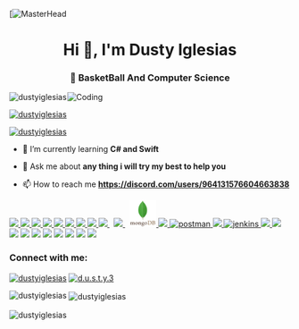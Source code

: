 [![MasterHead](https://cdn.discordapp.com/attachments/968416754617417758/991300214700904458/32DF9905-A79F-4F2A-96C1-27569E540B85.gif)
<h1 align="center">Hi 👋, I'm Dusty Iglesias</h1>
<h3 align="center">👀 BasketBall And Computer Science</h3>
<img align="right" alt="Coding" width="400" img src="https://cdn.discordapp.com/attachments/968416754617417758/991300214700904458/32DF9905-A79F-4F2A-96C1-27569E540B85.gif">

<p align="left"> <img src="https://komarev.com/ghpvc/?username=dustyiglesias&label=Profile%20views&color=0e75b6&style=flat" alt="dustyiglesias" /> </p>

<p align="left"> <a href="https://github.com/ryo-ma/github-profile-trophy"><img src="https://github-profile-trophy.vercel.app/?username=dustyiglesias" alt="dustyiglesias" /></a> </p>

<p align="left"> <a href="https://twitter.com/dustyiglesias" target="blank"><img src="https://img.shields.io/twitter/follow/dustyiglesias?logo=twitter&style=for-the-badge" alt="dustyiglesias" /></a> </p>

- 🌱 I’m currently learning **C# and Swift**

- 💬 Ask me about **any thing i will try my best to help you**

- 📫 How to reach me **https://discord.com/users/964131576604663838**
<p align="left"> 
    <a href="https://www.java.com" target="_blank"> <img src="https://img.icons8.com/color/48/000000/java-coffee-cup-logo.png"/> </a>
    <a href="https://reactjs.org/" target="_blank"> <img src="https://img.icons8.com/color/48/000000/react-native.png"/> </a>
    <a href="https://spring.io/projects/spring-boot" target="_blank"> <img src="https://img.icons8.com/color/48/000000/spring-logo.png"/> </a> 
    <a href="https://developer.mozilla.org/en-US/docs/Web/JavaScript" target="_blank"> <img src="https://img.icons8.com/color/48/000000/javascript.png"/> </a> 
    <a href="https://www.w3.org/html/" target="_blank"> <img src="https://img.icons8.com/color/48/000000/html-5.png"/> </a> 
    <a href="https://www.w3schools.com/css/" target="_blank"> <img src="https://img.icons8.com/color/48/000000/css3.png"/> </a> 
    <a href="https://getbootstrap.com" target="_blank"> <img src="https://img.icons8.com/color/48/000000/bootstrap.png"/> </a> 
    <a href="https://www.python.org" target="_blank"> <img src="https://img.icons8.com/color/48/000000/python.png"/> </a> 
    <a style="padding-right:8px;" href="https://nodejs.org" target="_blank"> <img src="https://img.icons8.com/color/48/000000/nodejs.png"/> </a> 
    <a style="padding-right:8px;" href="https://www.mysql.com/" target="_blank"> <img src="https://img.icons8.com/fluent/50/000000/mysql-logo.png"/> </a>
    <a href="https://www.mongodb.com/" target="_blank"> <img src="https://raw.githubusercontent.com/devicons/devicon/master/icons/mongodb/mongodb-original-wordmark.svg" alt="mongodb" width="48" height="48"/> </a> 
    <a href="https://firebase.google.com/" target="_blank"> <img src="https://img.icons8.com/color/48/000000/firebase.png"/> </a> 
    <a href="https://postman.com" target="_blank"> <img src="https://www.vectorlogo.zone/logos/getpostman/getpostman-icon.svg" alt="postman" width="45" height="45"/> </a>   
    <a href="https://git-scm.com/" target="_blank"> <img src="https://img.icons8.com/color/48/000000/git.png"/> </a> 
    <a href="https://www.jenkins.io" target="_blank"> <img src="https://www.vectorlogo.zone/logos/jenkins/jenkins-icon.svg" alt="jenkins" width="48" height="48"/> </a> 
    <a href="https://redux.js.org" target="_blank"> <img src="https://img.icons8.com/color/48/000000/redux.png"/> </a>
    <img src="https://img.icons8.com/color/48/000000/nodejs.png"/>
    <img src="https://img.icons8.com/color/48/000000/c-plus-plus-logo.png"/>
    <img src="https://img.icons8.com/fluency/48/000000/swift.png"/>
    <img src="https://img.icons8.com/color/48/000000/python--v1.png"/>
    <img src="https://img.icons8.com/color/48/000000/c-sharp-logo-2.png"/>
    <img src="https://img.icons8.com/color/48/000000/adobe-illustrator--v1.png"/>
    <img src="https://img.icons8.com/color/48/000000/adobe-photoshop--v1.png"/>
    <img src="https://img.icons8.com/color/48/000000/adobe-premiere-pro--v1.png"/>
    <img src="https://img.icons8.com/color/48/000000/adobe-xd--v1.png"/>
</p>

<h3 align="left">Connect with me:</h3>
<p align="left">
<a href="https://twitter.com/dustyiglesias" target="bl<ank"><img align="center" src="https://raw.githubusercontent.com/rahuldkjain/github-profile-readme-generator/master/src/images/icons/Social/twitter.svg" alt="dustyiglesias" height="30" width="40" /></a>
<a href="https://instagram.com/d.u.s.t.y.3" target="blank"><img align="center" src="https://raw.githubusercontent.com/rahuldkjain/github-profile-readme-generator/master/src/images/icons/Social/instagram.svg" alt="d.u.s.t.y.3" height="30" width="40" /></a>
</p>

<p><img align="left" src="https://github-readme-stats.vercel.app/api/top-langs?username=dustyiglesias&show_icons=true&locale=en&layout=compact" alt="dustyiglesias" /></p>

<p>&nbsp;<img align="center" src="https://github-readme-stats.vercel.app/api?username=dustyiglesias&show_icons=true&locale=en" alt="dustyiglesias" /></p>

<p><img align="center" src="https://github-readme-streak-stats.herokuapp.com/?user=dustyiglesias&" alt="dustyiglesias" /></p>



